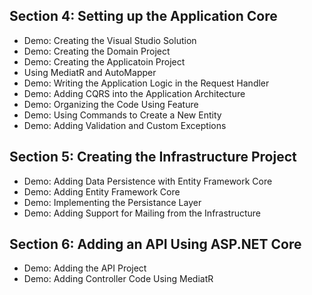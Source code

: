 ## Section 4: Setting up the Application Core
* Demo: Creating the Visual Studio Solution
* Demo: Creating the Domain Project
* Demo: Creating the Applicatoin Project
* Using MediatR and AutoMapper
* Demo: Writing the Application Logic in the Request Handler
* Demo: Adding CQRS into the Application Architecture
* Demo: Organizing the Code Using Feature
* Demo: Using Commands to Create a New Entity
* Demo: Adding Validation and Custom Exceptions
## Section 5: Creating the Infrastructure Project
* Demo: Adding Data Persistence with Entity Framework Core
* Demo: Adding Entity Framework Core
* Demo: Implementing the Persistance Layer
* Demo: Adding Support for Mailing from the Infrastructure
## Section 6: Adding an API Using ASP.NET Core
* Demo: Adding the API Project
* Demo: Adding Controller Code Using MediatR